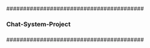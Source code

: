 #########################################
###                                   ###
###       Chat-System-Project         ###
###                                   ###
#########################################

